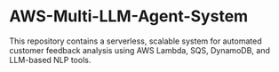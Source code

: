 # AWS-Multi-LLM-Agent-System
This repository contains a serverless, scalable system for automated customer feedback analysis using AWS Lambda, SQS, DynamoDB, and LLM-based NLP tools.
